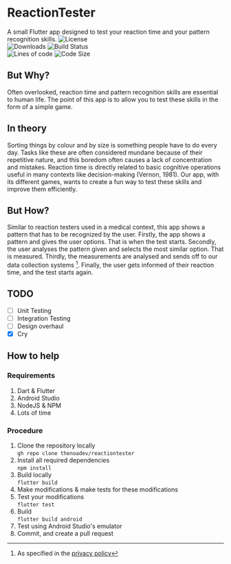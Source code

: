 # ReactionTester
A small Flutter app designed to test your reaction time and your pattern recognition skills.
![License](https://img.shields.io/github/license/Pocoyo-dev/reactiontester)
\
![Downloads](https://img.shields.io/github/downloads/Pocoyo-dev/reactiontester/total)
![Build Status](https://img.shields.io/github/workflow/status/Pocoyo-dev/reactiontester/Dart%20-%20Flutter)
\
![Lines of code](https://img.shields.io/tokei/lines/github/Pocoyo-dev/reactiontester)
![Code Size](https://img.shields.io/github/languages/code-size/Pocoyo-dev/reactiontester)

## But Why?
Often overlooked, reaction time and pattern recognition skills are essential to human life. The point of this app is to allow you to test these skills in the form of a simple game. 

## In theory
Sorting things by colour and by size is something people have to do every day. Tasks like these are often considered mundane because of their repetitive nature, and this boredom often causes a lack of concentration and mistakes. Reaction time is directly related to basic cognitive operations useful in many contexts like decision-making (Vernon, 1981). Our app, with its different games, wants to create a fun way to test these skills and improve them efficiently. 

## But How?
Similar to reaction testers used in a medical context, this app shows a pattern that has to be recognized by the user. 
Firstly, the app shows a pattern and gives the user options. That is when the test starts.
Secondly, the user analyses the pattern given and selects the most similar option. That is measured.
Thirdly, the measurements are analysed and sends off to our data collection systems [^1].
Finally, the user gets informed of their reaction time, and the test starts again.

## TODO
- [ ] Unit Testing
- [ ] Integration Testing
- [ ] Design overhaul
- [x] Cry

## How to help
### Requirements 
1) Dart & Flutter
2) Android Studio
3) NodeJS & NPM
4) Lots of time

### Procedure
1) Clone the repository locally \
`gh repo clone thenoadev/reactiontester`
2) Install all required dependencies\
`npm install`
3) Build locally\
`flutter build`
4) Make modifications & make tests for these modifications
5) Test your modifications\
`flutter test`
6) Build \
`flutter build android`
7) Test using Android Studio's emulator
8) Commit, and create a pull request 

[^1]: As specified in the [privacy policy](https://github.com/thenoadev/reactiontester/blob/main/PrivacyPolicy.md)

